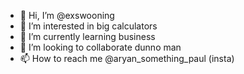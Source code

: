 - 👋 Hi, I’m @exswooning
- 👀 I’m interested in big calculators
- 🌱 I’m currently learning business
- 💞️ I’m looking to collaborate dunno man
- 📫 How to reach me @aryan_something_paul (insta)

<!---
exswooning/exswooning is a ✨ special ✨ repository because its `README.md` (this file) appears on your GitHub profile.
You can click the Preview link to take a look at your changes.
--->
